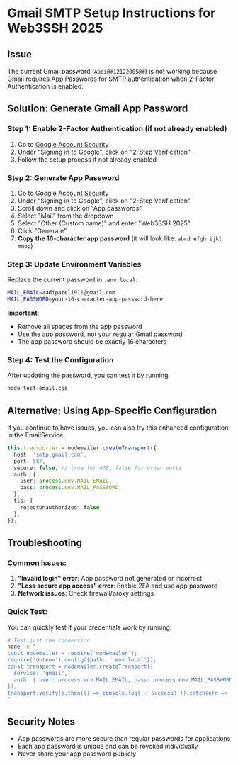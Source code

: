 # Gmail SMTP Setup Instructions for Web3SSH 2025

## Issue

The current Gmail password (`Aadi@#12122005@#`) is not working because Gmail requires App Passwords for SMTP authentication when 2-Factor Authentication is enabled.

## Solution: Generate Gmail App Password

### Step 1: Enable 2-Factor Authentication (if not already enabled)

1. Go to [Google Account Security](https://myaccount.google.com/security)
2. Under "Signing in to Google", click on "2-Step Verification"
3. Follow the setup process if not already enabled

### Step 2: Generate App Password

1. Go to [Google Account Security](https://myaccount.google.com/security)
2. Under "Signing in to Google", click on "2-Step Verification"
3. Scroll down and click on "App passwords"
4. Select "Mail" from the dropdown
5. Select "Other (Custom name)" and enter "Web3SSH 2025"
6. Click "Generate"
7. **Copy the 16-character app password** (it will look like: `abcd efgh ijkl mnop`)

### Step 3: Update Environment Variables

Replace the current password in `.env.local`:

```bash
MAIL_EMAIL=aadipatel1911@gmail.com
MAIL_PASSWORD=your-16-character-app-password-here
```

**Important**:

- Remove all spaces from the app password
- Use the app password, not your regular Gmail password
- The app password should be exactly 16 characters

### Step 4: Test the Configuration

After updating the password, you can test it by running:

```bash
node test-email.cjs
```

## Alternative: Using App-Specific Configuration

If you continue to have issues, you can also try this enhanced configuration in the EmailService:

```typescript
this.transporter = nodemailer.createTransport({
  host: 'smtp.gmail.com',
  port: 587,
  secure: false, // true for 465, false for other ports
  auth: {
    user: process.env.MAIL_EMAIL,
    pass: process.env.MAIL_PASSWORD,
  },
  tls: {
    rejectUnauthorized: false,
  },
});
```

## Troubleshooting

### Common Issues:

1. **"Invalid login" error**: App password not generated or incorrect
2. **"Less secure app access" error**: Enable 2FA and use app password
3. **Network issues**: Check firewall/proxy settings

### Quick Test:

You can quickly test if your credentials work by running:

```bash
# Test just the connection
node -e "
const nodemailer = require('nodemailer');
require('dotenv').config({path: '.env.local'});
const transport = nodemailer.createTransport({
  service: 'gmail',
  auth: { user: process.env.MAIL_EMAIL, pass: process.env.MAIL_PASSWORD }
});
transport.verify().then(() => console.log('✅ Success!')).catch(err => console.log('❌ Error:', err.message));
"
```

## Security Notes

- App passwords are more secure than regular passwords for applications
- Each app password is unique and can be revoked individually
- Never share your app password publicly
